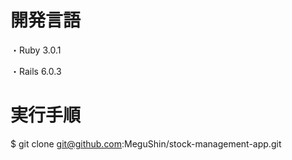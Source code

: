 # 開発言語
・Ruby 3.0.1

・Rails 6.0.3

# 実行手順

$ git clone git@github.com:MeguShin/stock-management-app.git
